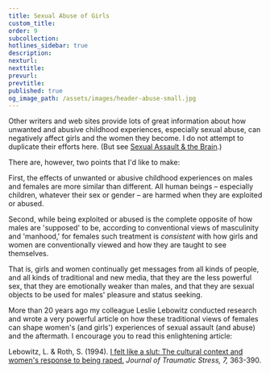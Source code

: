 ```yaml
---
title: Sexual Abuse of Girls
custom_title:
order: 9
subcollection:
hotlines_sidebar: true
description:
nexturl:
nexttitle:
prevurl:
prevtitle:
published: true
og_image_path: /assets/images/header-abuse-small.jpg
---
```


Other writers and web sites provide lots of great information about how unwanted and abusive childhood experiences, especially sexual abuse, can negatively affect girls and the women they become. I do not attempt to duplicate their efforts here. (But see&nbsp;[Sexual Assault & the Brain](/sexual-assault-and-the-brain/).)

There are, however, two points that I'd like to make:

First, the effects of unwanted or abusive childhood experiences on males and females are more similar than different. All human beings – especially children, whatever their sex or gender – are harmed when they are exploited or abused.

Second, while being exploited or abused is the complete opposite of how males are 'supposed' to be, according to conventional views of masculinity and 'manhood,' for females such treatment is *consistent* with how girls and women are conventionally viewed and how they are taught to see themselves.

That is, girls and women continually get messages from all kinds of people, and all kinds of traditional and new media, that they are the less powerful sex, that they are emotionally weaker than males, and that they are sexual objects to be used for males' pleasure and status seeking.

More than 20 years ago my colleague Leslie Lebowitz conducted research and wrote a very powerful article on how these traditional views of females can shape women's (and girls') experiences of sexual assault (and abuse) and the aftermath. I encourage you to read this enlightening article:

Lebowitz, L. & Roth, S. (1994). [I felt like a slut: The cultural context and women's response to being raped.](/pdf/LebowitzRoth1994.pdf) *Journal of Traumatic Stress, 7,* 363-390.